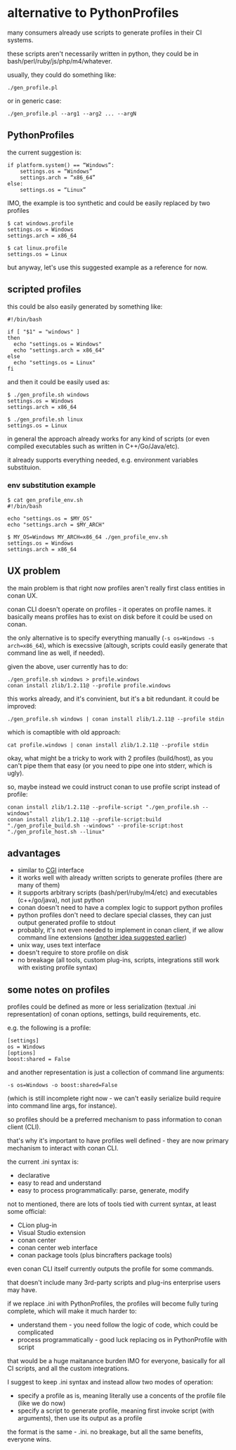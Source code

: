 # alternative to PythonProfiles

many consumers already use scripts to generate profiles in their CI systems.

these scripts aren't necessarily written in python, they could be in bash/perl/ruby/js/php/m4/whatever.

usually, they could do something like:

```
./gen_profile.pl
```

or in generic case:

```
./gen_profile.pl --arg1 --arg2 ... --argN
```

## PythonProfiles

the current suggestion is:

```
if platform.system() == “Windows”:
    settings.os = “Windows”
    settings.arch = “x86_64”
else:
    settings.os = “Linux”
```

IMO, the example is too synthetic and could be easily replaced by two profiles
```
$ cat windows.profile
settings.os = Windows
settings.arch = x86_64

$ cat linux.profile
settings.os = Linux
```
but anyway, let's use this suggested example as a reference for now.

## scripted profiles

this could be also easily generated by something like:
```
#!/bin/bash

if [ "$1" = "windows" ]
then
  echo "settings.os = Windows"
  echo "settings.arch = x86_64"
else
  echo "settings.os = Linux"
fi
```

and then it could be easily used as:
```
$ ./gen_profile.sh windows
settings.os = Windows
settings.arch = x86_64

$ ./gen_profile.sh linux
settings.os = Linux
```

in general the approach already works for any kind of scripts (or even compiled executables such as written in C++/Go/Java/etc).

it already supports everything needed, e.g. environment variables substituion.

### env substitution example

```
$ cat gen_profile_env.sh
#!/bin/bash

echo "settings.os = $MY_OS"
echo "settings.arch = $MY_ARCH"
```
```
$ MY_OS=Windows MY_ARCH=x86_64 ./gen_profile_env.sh
settings.os = Windows
settings.arch = x86_64
```

## UX problem

the main problem is that right now profiles aren't really first class entities in conan UX.

conan CLI doesn't operate on profiles - it operates on profile names. it basically means profiles has to exist on disk before it could be used on conan.

the only alternative is to specify everything manually (`-s os=Windows -s arch=x86_64`), which is execssive (altough, scripts could easily generate that command line as well, if needed).

given the above, user currently has to do:

```
./gen_profile.sh windows > profile.windows
conan install zlib/1.2.11@ --profile profile.windows
```

this works already, and it's convinient, but it's a bit redundant. it could be improved:

```
./gen_profile.sh windows | conan install zlib/1.2.11@ --profile stdin
```

which is comaptible with old approach:
```
cat profile.windows | conan install zlib/1.2.11@ --profile stdin
```

okay, what might be a tricky to work with 2 profiles (build/host), as you can't pipe them that easy (or you need to pipe one into stderr, which is ugly).

so, maybe instead we could instruct conan to use profile script instead of profile:

```
conan install zlib/1.2.11@ --profile-script "./gen_profile.sh --windows"
conan install zlib/1.2.11@ --profile-script:build "./gen_profile_build.sh --windows" --profile-script:host "./gen_profile_host.sh --linux"
```

## advantages

- similar to [CGI](https://en.wikipedia.org/wiki/Common_Gateway_Interface) interface
- it works well with already written scripts to generate profiles (there are many of them)
- it supports arbitrary scripts (bash/perl/ruby/m4/etc) and executables (c++/go/java), not just python
- conan doesn't need to have a complex logic to support python profiles
- python profiles don't need to declare special classes, they can just output generated profile to stdout
- probably, it's not even needed to implement in conan client, if we allow command line extensions ([another idea suggested earlier](https://github.com/conan-io/conan/issues/7085))
- unix way, uses text interface
- doesn't require to store profile on disk
- no breakage (all tools, custom plug-ins, scripts, integrations still work with existing profile syntax)

## some notes on profiles

profiles could be defined as more or less serialization (textual .ini representation) of conan options, settings, build requirements, etc.

e.g. the following is a profile:
```
[settings]
os = Windows
[options]
boost:shared = False
```
and another representation is just a collection of command line arguments:
```
-s os=Windows -o boost:shared=False
```
(which is still incomplete right now - we can't easily serialize build require into command line args, for instance).

so profiles should be a preferred mechanism to pass information to conan client (CLI).

that's why it's important to have profiles well defined - they are now primary mechanism to interact with conan CLI.

the current .ini syntax is:
- declarative
- easy to read and understand
- easy to process programmatically: parse, generate, modify

not to mentioned, there are lots of tools tied with current syntax, at least some official:
- CLion plug-in
- Visual Studio extension
- conan center
- conan center web interface
- conan package tools (plus bincrafters package tools)

even conan CLI itself currently outputs the profile for some commands.

that doesn't include many 3rd-party scripts and plug-ins enterprise users may have.

if we replace .ini with PythonProfiles, the profiles will become fully turing complete, which will make it much harder to:
- understand them - you need follow the logic of code, which could be complicated
- process programmatically - good luck replacing os in PythonProfile with script

that would be a huge maitanance burden IMO for everyone, basically for all CI scripts, and all the custom integrations.

I suggest to keep .ini syntax and instead allow two modes of operation:
- specify a profile as is, meaning literally use a concents of the profile file (like we do now)
- specify a script to generate profile, meaning first invoke script (with arguments), then use its output as a profile

the format is the same - .ini. no breakage, but all the same benefits, everyone wins.
